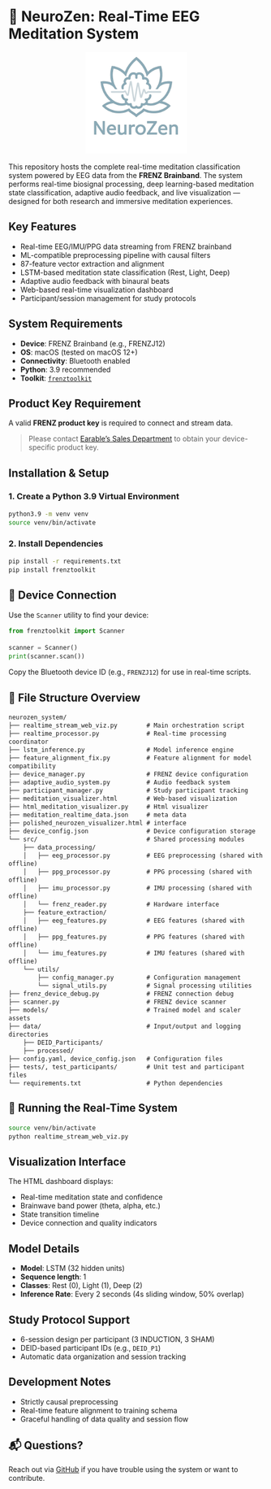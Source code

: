 # 🧠 NeuroZen: Real-Time EEG Meditation System

<div align="center">
  <img src="Logo/Logo1.png" alt="NeuroZen Logo" width="200"/>
</div>

This repository hosts the complete real-time meditation classification system powered by EEG data from the **FRENZ Brainband**. The system performs real-time biosignal processing, deep learning-based meditation state classification, adaptive audio feedback, and live visualization — designed for both research and immersive meditation experiences.

## Key Features

- Real-time EEG/IMU/PPG data streaming from FRENZ brainband
- ML-compatible preprocessing pipeline with causal filters
- 87-feature vector extraction and alignment
- LSTM-based meditation state classification (Rest, Light, Deep)
- Adaptive audio feedback with binaural beats
- Web-based real-time visualization dashboard
- Participant/session management for study protocols

## System Requirements

- **Device**: FRENZ Brainband (e.g., FRENZJ12)
- **OS**: macOS (tested on macOS 12+)
- **Connectivity**: Bluetooth enabled
- **Python**: 3.9 recommended
- **Toolkit**: [`frenztoolkit`](https://pypi.org/project/frenztoolkit/)

## Product Key Requirement

A valid **FRENZ product key** is required to connect and stream data.
> Please contact [Earable’s Sales Department](https://earable.ai) to obtain your device-specific product key.

## Installation & Setup

### 1. Create a Python 3.9 Virtual Environment

```bash
python3.9 -m venv venv
source venv/bin/activate
```

### 2. Install Dependencies

```bash
pip install -r requirements.txt
pip install frenztoolkit
```

## 🔗 Device Connection

Use the `Scanner` utility to find your device:

```python
from frenztoolkit import Scanner

scanner = Scanner()
print(scanner.scan())
```

Copy the Bluetooth device ID (e.g., `FRENZJ12`) for use in real-time scripts.

## 📂 File Structure Overview

```
neurozen_system/                   
├── realtime_stream_web_viz.py        # Main orchestration script
├── realtime_processor.py             # Real-time processing coordinator
├── lstm_inference.py                 # Model inference engine
├── feature_alignment_fix.py          # Feature alignment for model compatibility
├── device_manager.py                 # FRENZ device configuration
├── adaptive_audio_system.py          # Audio feedback system
├── participant_manager.py            # Study participant tracking
├── meditation_visualizer.html        # Web-based visualization
├── html_meditation_visualizer.py     # Html visualizer
├── meditation_realtime_data.json     # meta data   
├── polished_neurozen_visualizer.html # interface
├── device_config.json                # Device configuration storage
└── src/                              # Shared processing modules
    ├── data_processing/
    │   ├── eeg_processor.py          # EEG preprocessing (shared with offline)
    │   ├── ppg_processor.py          # PPG processing (shared with offline)
    │   ├── imu_processor.py          # IMU processing (shared with offline)
    │   └── frenz_reader.py           # Hardware interface
    ├── feature_extraction/
    │   ├── eeg_features.py           # EEG features (shared with offline)
    │   ├── ppg_features.py           # PPG features (shared with offline)
    │   └── imu_features.py           # IMU features (shared with offline)
    └── utils/
        ├── config_manager.py         # Configuration management
        └── signal_utils.py           # Signal processing utilities
├── frenz_device_debug.py             # FRENZ connection debug
├── scanner.py                        # FRENZ device scanner 
├── models/                           # Trained model and scaler assets
├── data/                             # Input/output and logging directories
    ├── DEID_Participants/
    ├── processed/
├── config.yaml, device_config.json   # Configuration files
├── tests/, test_participants/        # Unit test and participant files
└── requirements.txt                  # Python dependencies
```

## 🧪 Running the Real-Time System

```bash
source venv/bin/activate
python realtime_stream_web_viz.py
```

## Visualization Interface

The HTML dashboard displays:
- Real-time meditation state and confidence
- Brainwave band power (theta, alpha, etc.)
- State transition timeline
- Device connection and quality indicators

## Model Details

- **Model**: LSTM (32 hidden units)
- **Sequence length**: 1
- **Classes**: Rest (0), Light (1), Deep (2)
- **Inference Rate**: Every 2 seconds (4s sliding window, 50% overlap)

## Study Protocol Support

- 6-session design per participant (3 INDUCTION, 3 SHAM)
- DEID-based participant IDs (e.g., `DEID_P1`)
- Automatic data organization and session tracking

## Development Notes

- Strictly causal preprocessing
- Real-time feature alignment to training schema
- Graceful handling of data quality and session flow

## 📬 Questions?

Reach out via [GitHub](https://github.com/yamachang/) if you have trouble using the system or want to contribute.
